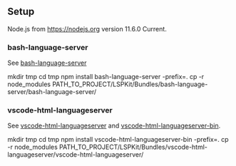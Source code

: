 ##  Setup

Node.js from https://nodejs.org version 11.6.0 Current.

### bash-language-server

See [bash-language-server](https://github.com/mads-hartmann/bash-language-server)

mkdir tmp
cd tmp
npm install bash-language-server -prefix=.
cp -r node_modules PATH_TO_PROJECT/LSPKit/Bundles/bash-language-server/bash-language-server/

### vscode-html-languageserver

See [vscode-html-languageserver](https://github.com/Microsoft/vscode/tree/master/extensions/html-language-features/server) and [vscode-html-languageserver-bin](https://www.npmjs.com/package/vscode-html-languageserver-bin).

mkdir tmp
cd tmp
npm install vscode-html-languageserver-bin -prefix=.
cp -r node_modules PATH_TO_PROJECT/LSPKit/Bundles/vscode-html-languageserver/vscode-html-languageserver/
